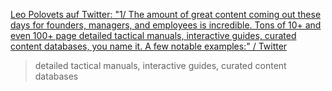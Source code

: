 [Leo Polovets auf Twitter: "1/ The amount of great content coming out these days for founders, managers, and employees is incredible. Tons of 10+ and even 100+ page detailed tactical manuals, interactive guides, curated content databases, you name it. A few notable examples:" / Twitter](https://twitter.com/lpolovets/status/1233569586332618752)

> detailed tactical manuals, interactive guides, curated content databases

